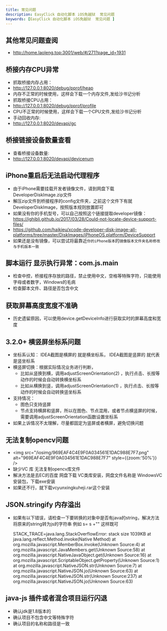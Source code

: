 ```yaml
---
title: 常见问题
description: EasyClick 自动化脚本 iOS免越狱  常见问题 
keywords: [EasyClick 自动化脚本 iOS免越狱  常见问题 ]
---
```



## 其他常见问题查阅 
- http://home.laoleng.top:3001/web/#/271?page_id=1931

## 桥接内存CPU异常
- 抓取桥接内存占用：
- http://127.0.0.1:8020/debug/pprof/heap
- 内存不正常的时候使用，这样会下载一个内存文件,发给沙书记分析
- 抓取桥接CPU占用：
- http://127.0.0.1:8020/debug/pprof/profile
- CPU不正常的时候使用，这样会下载一个CPU文件,发给沙书记分析
- 手动回收内存:
- http://127.0.0.1:8020/devapi/gc

## 桥接链接设备数量查看
- 查看桥接设备数量:
- http://127.0.0.1:8020/devapi/devicenum 

## iPhone重启后无法启动代理程序

- 由于iPhone需要挂载开发者镜像文件，请到网盘下载DeveloperDiskImage.zip文件
- 解压zip文件到桥接程序的config文件夹，之前这个文件下有就DeveloperDiskImage，按照版本规则放置即可
- 如果没有你的手机型号，可以自己按照这个链接提取developer镜像：https://ighibli.github.io/2017/03/28/Could-not-locate-device-support-files/
- https://github.com/haikieu/xcode-developer-disk-image-all-platforms/tree/master/DiskImages/iPhoneOS.platform/DeviceSupport
- 如果还是没有镜像，可以尝试将最靠近`你的iPhone版本`的`镜像版本文件夹名称修改与手机版本一致 `



## 脚本运行 显示执行异常：com.js.main

- 检查中控，桥接程序存放的路径，禁止使用中文，空格等特殊字符，只能使用字母或者数字，Windows的毛病
- 检查脚本文件、路径是否包含中文

## 获取屏幕高度宽度不准确

- 历史遗留原因，可以使用device.getDeviceInfo进行获取实时的屏幕高度和宽度

## 3.2.0+ 横竖屏坐标系问题

- 坐标系认知： IDEA截图是横屏的 就是横坐标系， IDEA截图是竖屏的 就代表是竖坐标系
- 横竖屏切换：根据实际情况业务进行判断，
  - 比如从竖换到横，调用adjustScreenOrientation(2) ，执行点击、长按等动作的时候会自动转换横坐标系
  - 比如从横换到竖，调用adjustScreenOrientation(1) ，执行点击、长按等动作的时候会自动转换竖坐标系
- 支持情况：
  - 图色只支持竖屏
  - 节点支持横屏和竖屏，所以在图色、节点混用，或者节点横竖屏的时候，需要调用adjustScreenOrientation函数设置坐标系
- 如果上诉情况不太理解，尽量都固定为竖屏或者横屏，避免切换问题



## 无法复制opencv问题

- <img src="/iosimg/969EAF4C4E9F0A034561E1DAC988E7F7.png" alt="969EAF4C4E9F0A034561E1DAC988E7F7" style={{zoom:'50%'}} />
- 缺少VC 库  无法复制opencv库文件
- 解决方法是去EC的百度 网盘下载 VC类库安装，网盘文件名称是 WindowsVC安装包，下载exe安装
- 如果还不行，就下载vcyunxingkuheji.rar这个安装



## JSON.stringify 内存溢出
- 如果有以下错误，请检查一下要转换的对象中是否有java的string，解决方法将原来的string转为js的字符串
 例如 s= s +""  这样既可
   
    STACK_TRACE=java.lang.StackOverflowError: stack size 1039KB
        at java.lang.reflect.Method.invoke(Native Method)
        at org.mozilla.javascript.MemberBox.invoke(Unknown Source:4)
        at org.mozilla.javascript.JavaMembers.get(Unknown Source:58)
        at org.mozilla.javascript.NativeJavaObject.get(Unknown Source:16)
        at org.mozilla.javascript.ScriptableObject.getProperty(Unknown Source:1)
        at org.mozilla.javascript.NativeJSON.str(Unknown Source:7)
        at org.mozilla.javascript.NativeJSON.jo(Unknown Source:63)
        at org.mozilla.javascript.NativeJSON.str(Unknown Source:237)
        at org.mozilla.javascript.NativeJSON.jo(Unknown Source:63)
        
## java-js 插件或者混合项目运行闪退
- 确认jdk是1.8版本的
- 确认项目不包含中文等特殊字符
- 确认项目的名称和路径是一致
